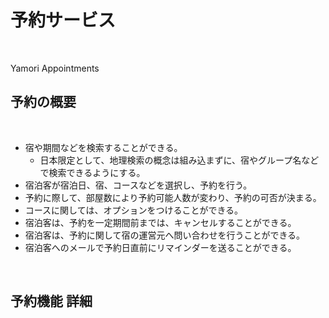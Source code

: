 # 予約サービス

<br>

Yamori Appointments

## 予約の概要

<br>

- 宿や期間などを検索することができる。
  - 日本限定として、地理検索の概念は組み込まずに、宿やグループ名などで検索できるようにする。
- 宿泊客が宿泊日、宿、コースなどを選択し、予約を行う。
- 予約に際して、部屋数により予約可能人数が変わり、予約の可否が決まる。
- コースに関しては、オプションをつけることができる。
- 宿泊客は、予約を一定期間前までは、キャンセルすることができる。
- 宿泊客は、予約に関して宿の運営元へ問い合わせを行うことができる。
- 宿泊客へのメールで予約日直前にリマインダーを送ることができる。

<br>

## 予約機能 詳細

<br>

